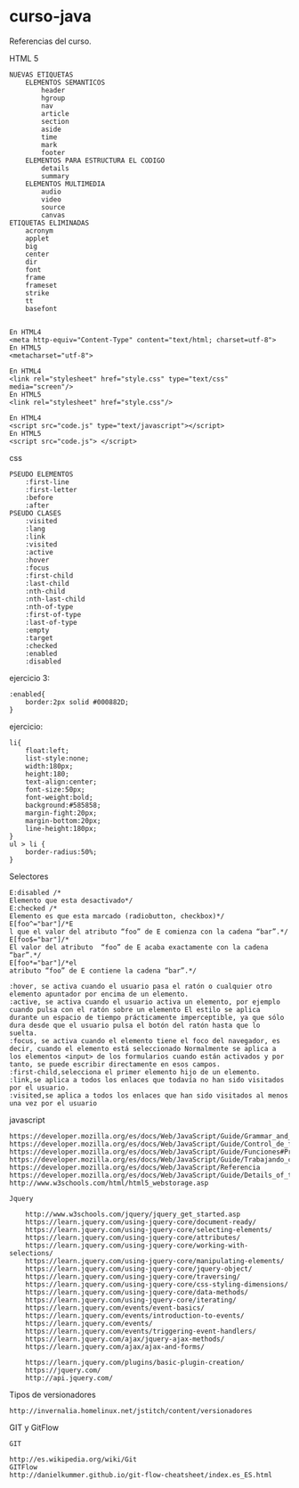 # curso-java

Referencias del curso.

HTML 5

	NUEVAS ETIQUETAS
		ELEMENTOS SEMANTICOS
			header
			hgroup
			nav
			article
			section
			aside
			time
			mark
			footer
		ELEMENTOS PARA ESTRUCTURA EL CODIGO
			details
			summary
		ELEMENTOS MULTIMEDIA
			audio
			video
			source
			canvas
	ETIQUETAS ELIMINADAS
		acronym
		applet
		big
		center
		dir
		font
		frame
		frameset
		strike
		tt
		basefont


	En HTML4 
	<meta http-equiv="Content-Type" content="text/html; charset=utf-8">
	En HTML5 
	<metacharset="utf-8">

	En HTML4 
	<link rel="stylesheet" href="style.css" type="text/css" media="screen"/>
	En HTML5
	<link rel="stylesheet" href="style.css"/>

	En HTML4 
	<script src="code.js" type="text/javascript"></script>
	En HTML5
	<script src="code.js"> </script>

css

	PSEUDO ELEMENTOS
		:first-line
		:first-letter
		:before
		:after
	PSEUDO CLASES
		:visited
		:lang
	    :link
	    :visited
	    :active
	    :hover
	    :focus
	    :first-child
	    :last-child
	    :nth-child
	    :nth-last-child
	    :nth-of-type
	    :first-of-type
	    :last-of-type
	    :empty
	    :target
	    :checked
	    :enabled
	    :disabled

ejercicio 3:

	:enabled{
		border:2px solid #000882D;
	}

ejercicio:

	li{
		float:left;
		list-style:none;
		width:180px;
		height:180;
		text-align:center;
		font-size:50px;
		font-weight:bold;
		background:#585858;
		margin-fight:20px;
		margin-bottom:20px;
		line-height:180px;
	}
	ul > li {
		border-radius:50%;
	}

Selectores

	E:disabled /*
	Elemento que esta desactivado*/
	E:checked /*
	Elemento es que esta marcado (radiobutton, checkbox)*/
	E[foo^="bar"]/*E
	l que el valor del atributo “foo” de E comienza con la cadena “bar”.*/
	E[foo$="bar"]/*
	El valor del atributo  “foo” de E acaba exactamente con la cadena “bar”.*/
	E[foo*="bar"]/*el
	atributo “foo” de E contiene la cadena “bar”.*/

	:hover, se activa cuando el usuario pasa el ratón o cualquier otro elemento apuntador por encima de un elemento.
	:active, se activa cuando el usuario activa un elemento, por ejemplo cuando pulsa con el ratón sobre un elemento El estilo se aplica durante un espacio de tiempo prácticamente imperceptible, ya que sólo dura desde que el usuario pulsa el botón del ratón hasta que lo suelta.
	:focus, se activa cuando el elemento tiene el foco del navegador, es decir, cuando el elemento está seleccionado Normalmente se aplica a los elementos <input> de los formularios cuando están activados y por tanto, se puede escribir directamente en esos campos.
	:first-child,selecciona el primer elemento hijo de un elemento.
	:link,se aplica a todos los enlaces que todavía no han sido visitados por el usuario.
	:visited,se aplica a todos los enlaces que han sido visitados al menos una vez por el usuario

javascript 

	https://developer.mozilla.org/es/docs/Web/JavaScript/Guide/Grammar_and_types
	https://developer.mozilla.org/es/docs/Web/JavaScript/Guide/Control_de_flujo_y_manejo_de_errores
	https://developer.mozilla.org/es/docs/Web/JavaScript/Guide/Funciones#Predefined_functions
	https://developer.mozilla.org/es/docs/Web/JavaScript/Guide/Trabajando_con_objectos#Objetos_y_propiedades
	https://developer.mozilla.org/es/docs/Web/JavaScript/Referencia
	https://developer.mozilla.org/es/docs/Web/JavaScript/Guide/Details_of_the_Object_Model
	http://www.w3schools.com/html/html5_webstorage.asp

	Jquery
		
		http://www.w3schools.com/jquery/jquery_get_started.asp
		https://learn.jquery.com/using-jquery-core/document-ready/
		https://learn.jquery.com/using-jquery-core/selecting-elements/
		https://learn.jquery.com/using-jquery-core/attributes/
		https://learn.jquery.com/using-jquery-core/working-with-selections/
		https://learn.jquery.com/using-jquery-core/manipulating-elements/
		https://learn.jquery.com/using-jquery-core/jquery-object/
		https://learn.jquery.com/using-jquery-core/traversing/
		https://learn.jquery.com/using-jquery-core/css-styling-dimensions/
		https://learn.jquery.com/using-jquery-core/data-methods/
		https://learn.jquery.com/using-jquery-core/iterating/
		https://learn.jquery.com/events/event-basics/
		https://learn.jquery.com/events/introduction-to-events/
		https://learn.jquery.com/events/
		https://learn.jquery.com/events/triggering-event-handlers/
		https://learn.jquery.com/ajax/jquery-ajax-methods/
		https://learn.jquery.com/ajax/ajax-and-forms/

		https://learn.jquery.com/plugins/basic-plugin-creation/
		https://jquery.com/
		http://api.jquery.com/

Tipos de versionadores

	http://invernalia.homelinux.net/jstitch/content/versionadores

GIT y GitFlow

	GIT
	
	http://es.wikipedia.org/wiki/Git
	GITFlow
	http://danielkummer.github.io/git-flow-cheatsheet/index.es_ES.html
